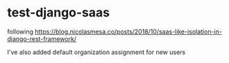 # test-django-saas
following https://blog.nicolasmesa.co/posts/2018/10/saas-like-isolation-in-django-rest-framework/


I've also added default organization assignment for new users

